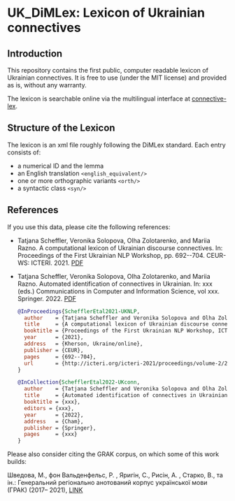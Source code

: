 # UK_DiMLex: Lexicon of Ukrainian connectives #

## Introduction ##

This repository contains the first public, computer readable lexicon of Ukrainian connectives. It is free to use (under the MIT license) and provided as is, without any warranty. 

The lexicon is searchable online via the multilingual interface at [connective-lex](www.connective-lex.info).

## Structure of the Lexicon ##

The lexicon is an xml file roughly following the DiMLex standard. Each entry consists of:
* a numerical ID and the lemma
* an English translation `<english_equivalent/>`
* one or more orthographic variants `<orth/>`
* a syntactic class `<syn/>`

## References ##

If you use this data, please cite the following references:

* Tatjana Scheffler, Veronika Solopova, Olha Zolotarenko, and Mariia Razno. A computational lexicon of Ukrainian discourse connectives. In: Proceedings of the First Ukrainian NLP Workshop, pp. 692--704. CEUR-WS: ICTERI. 2021. [PDF](http://icteri.org/icteri-2021/proceedings/volume-2/202110692.pdf)
* Tatjana Scheffler, Veronika Solopova, Olha Zolotarenko, and Mariia Razno. Automated identification of connectives in Ukrainian. In: xxx (eds.) Communications in Computer and Information Science, vol xxx. Springer. 2022. [PDF]()

	```bibtex
    @InProceedings{SchefflerEtal2021-UKNLP,
      author    = {Tatjana Scheffler and Veronika Solopova and Olha Zolotarenko and Mariia Razno},
      title     = {A computational lexicon of Ukrainian discourse connectives},
      booktitle = {Proceedings of the First Ukrainian NLP Workshop, ICTERI-2021, Vol II: Workshops},
      year      = {2021},
      address   = {Kherson, Ukraine/online},
      publisher = {CEUR},
      pages     = {692--704},
      url       = {http://icteri.org/icteri-2021/proceedings/volume-2/202110692.pdf},
    }
	```
	```bibtex
    @InCollection{SchefflerEtal2022-UKconn,
      author    = {Tatjana Scheffler and Veronika Solopova and Olha Zolotarenko and Mariia Razno},
      title     = {Automated identification of connectives in Ukrainian},
      booktitle = {xxx},
      editors = {xxx},
      year      = {2022},
      address   = {Cham},
      publisher = {Springer},
      pages     = {xxx}
    }
	```


Please also consider citing the GRAK corpus, on which some of this work builds:

Шведова, М., фон Вальденфельс, Р. , Яригiн, С., Рисiн, А. , Старко, В., та iн.:
Генеральний регiонально анотований корпус української мови (ГРАК) (2017–
2021), [LINK](http://uacorpus.org)
